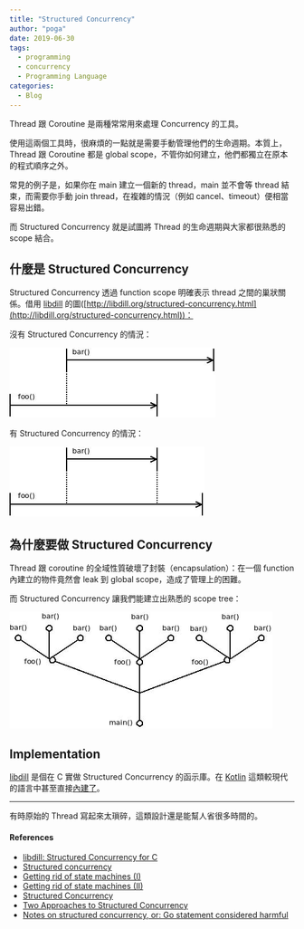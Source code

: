 ```yaml
---
title: "Structured Concurrency"
author: "poga"
date: 2019-06-30
tags:
  - programming
  - concurrency
  - Programming Language
categories:
  - Blog
---
```


Thread 跟 Coroutine 是兩種常常用來處理 Concurrency 的工具。

使用這兩個工具時，很麻煩的一點就是需要手動管理他們的生命週期。本質上，Thread 跟 Coroutine 都是 global scope，不管你如何建立，他們都獨立在原本的程式順序之外。

常見的例子是，如果你在 main 建立一個新的 thread，main 並不會等 thread 結束，而需要你手動 join thread，在複雜的情況（例如 cancel、timeout）便相當容易出錯。

而 Structured Concurrency 就是試圖將 Thread 的生命週期與大家都很熟悉的 scope 結合。

<!--more-->


## 什麼是 Structured Concurrency

Structured Concurrency 透過 function scope 明確表示 thread 之間的巢狀關係。借用 [libdill](http://libdill.org) 的圖([http://libdill.org/structured-concurrency.html](http://libdill.org/structured-concurrency.html))：

沒有 Structured Concurrency 的情況：

![](./index1.jpeg)

有 Structured Concurrency 的情況：

![](./index2.jpeg)

## 為什麼要做 Structured Concurrency

Thread 跟 coroutine 的全域性質破壞了封裝（encapsulation）：在一個 function 內建立的物件竟然會 leak 到 global scope，造成了管理上的困難。

而 Structured Concurrency 讓我們能建立出熟悉的 scope tree：

![](./index3.jpeg)

## Implementation

[libdill](http://libdill.org) 是個在 C 實做 Structured Concurrency 的函示庫。在 [Kotlin](https://kotlinlang.org/) 這類較現代的語言中甚至直接[內建了](https://kotlinlang.org/docs/reference/coroutines/basics.html#structured-concurrency)。

---

有時原始的 Thread 寫起來太瑣碎，這類設計還是能幫人省很多時間的。



#### References

* [libdill: Structured Concurrency for C](http://libdill.org/structured-concurrency.html)
* [Structured concurrency](https://medium.com/@elizarov/structured-concurrency-722d765aa952)
* [Getting rid of state machines (I)](http://250bpm.com/blog:69)
* [Getting rid of state machines (II)](http://250bpm.com/blog:70)
* [Structured Concurrency](http://250bpm.com/blog:71)
* [Two Approaches to Structured Concurrency](http://250bpm.com/blog:139)
* [Notes on structured concurrency, or: Go statement considered harmful](https://vorpus.org/blog/notes-on-structured-concurrency-or-go-statement-considered-harmful/)


